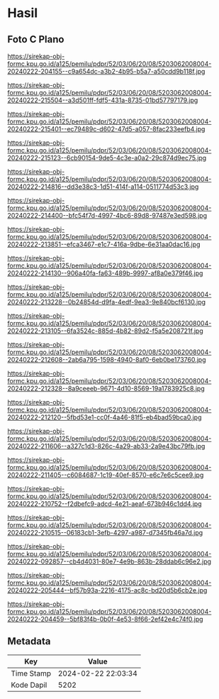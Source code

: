 # Hasil

## Foto C Plano

https://sirekap-obj-formc.kpu.go.id/a125/pemilu/pdpr/52/03/06/20/08/5203062008004-20240222-204155--c9a654dc-a3b2-4b95-b5a7-a50cdd9b118f.jpg

https://sirekap-obj-formc.kpu.go.id/a125/pemilu/pdpr/52/03/06/20/08/5203062008004-20240222-215504--a3d501ff-fdf5-431a-8735-01bd57797179.jpg

https://sirekap-obj-formc.kpu.go.id/a125/pemilu/pdpr/52/03/06/20/08/5203062008004-20240222-215401--ec79489c-d602-47d5-a057-8fac233eefb4.jpg

https://sirekap-obj-formc.kpu.go.id/a125/pemilu/pdpr/52/03/06/20/08/5203062008004-20240222-215123--6cb90154-9de5-4c3e-a0a2-29c874d9ec75.jpg

https://sirekap-obj-formc.kpu.go.id/a125/pemilu/pdpr/52/03/06/20/08/5203062008004-20240222-214816--dd3e38c3-1d51-414f-a114-0511774d53c3.jpg

https://sirekap-obj-formc.kpu.go.id/a125/pemilu/pdpr/52/03/06/20/08/5203062008004-20240222-214400--bfc54f7d-4997-4bc6-89d8-97487e3ed598.jpg

https://sirekap-obj-formc.kpu.go.id/a125/pemilu/pdpr/52/03/06/20/08/5203062008004-20240222-213851--efca3467-e1c7-416a-9dbe-6e31aa0dac16.jpg

https://sirekap-obj-formc.kpu.go.id/a125/pemilu/pdpr/52/03/06/20/08/5203062008004-20240222-214130--906a40fa-fa63-489b-9997-af8a0e379f46.jpg

https://sirekap-obj-formc.kpu.go.id/a125/pemilu/pdpr/52/03/06/20/08/5203062008004-20240222-213228--0b24854d-d9fa-4edf-9ea3-9e840bcf6130.jpg

https://sirekap-obj-formc.kpu.go.id/a125/pemilu/pdpr/52/03/06/20/08/5203062008004-20240222-213105--6fa3524c-885d-4b82-89d2-f5a5e208721f.jpg

https://sirekap-obj-formc.kpu.go.id/a125/pemilu/pdpr/52/03/06/20/08/5203062008004-20240222-212608--2ab6a795-1598-4940-8af0-6eb0be173760.jpg

https://sirekap-obj-formc.kpu.go.id/a125/pemilu/pdpr/52/03/06/20/08/5203062008004-20240222-212328--8a9ceeeb-9671-4d10-8569-19a1783925c8.jpg

https://sirekap-obj-formc.kpu.go.id/a125/pemilu/pdpr/52/03/06/20/08/5203062008004-20240222-212120--5fbd53e1-cc0f-4a46-81f5-eb4bad59bca0.jpg

https://sirekap-obj-formc.kpu.go.id/a125/pemilu/pdpr/52/03/06/20/08/5203062008004-20240222-211606--a327c1d3-826c-4a29-ab33-2a9e43bc79fb.jpg

https://sirekap-obj-formc.kpu.go.id/a125/pemilu/pdpr/52/03/06/20/08/5203062008004-20240222-211405--c6084687-1c19-40ef-8570-e6c7e6c5cee9.jpg

https://sirekap-obj-formc.kpu.go.id/a125/pemilu/pdpr/52/03/06/20/08/5203062008004-20240222-210752--f2dbefc9-adcd-4e21-aeaf-673b946c1dd4.jpg

https://sirekap-obj-formc.kpu.go.id/a125/pemilu/pdpr/52/03/06/20/08/5203062008004-20240222-210515--06183cb1-3efb-4297-a987-d7345fb46a7d.jpg

https://sirekap-obj-formc.kpu.go.id/a125/pemilu/pdpr/52/03/06/20/08/5203062008004-20240222-092857--cb4d4031-80e7-4e9b-863b-28ddab6c96e2.jpg

https://sirekap-obj-formc.kpu.go.id/a125/pemilu/pdpr/52/03/06/20/08/5203062008004-20240222-205444--bf57b93a-2216-4175-ac8c-bd20d5b6cb2e.jpg

https://sirekap-obj-formc.kpu.go.id/a125/pemilu/pdpr/52/03/06/20/08/5203062008004-20240222-204459--5bf83f4b-0b0f-4e53-8f66-2ef42e4c74f0.jpg


## Metadata

| Key        | Value               |
| ---------- | ------------------- |
| Time Stamp | 2024-02-22 22:03:34 |
| Kode Dapil | 5202                |



